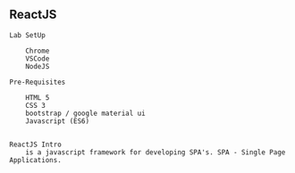 ReactJS
------------------------------------------------------------------------------------

    Lab SetUp

        Chrome
        VSCode
        NodeJS

    Pre-Requisites

        HTML 5
        CSS 3
        bootstrap / google material ui
        Javascript (ES6)


    ReactJS Intro
        is a javascript framework for developing SPA's. SPA - Single Page Applications.